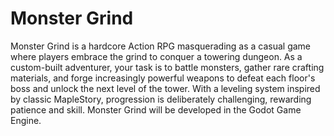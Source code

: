 # Monster Grind
Monster Grind is a hardcore Action RPG masquerading as a casual game where players embrace the grind to conquer a towering dungeon. As a custom-built adventurer, your task is to battle monsters, gather rare crafting materials, and forge increasingly powerful weapons to defeat each floor's boss and unlock the next level of the tower. With a leveling system inspired by classic MapleStory, progression is deliberately challenging, rewarding patience and skill. Monster Grind will be developed in the Godot Game Engine.
